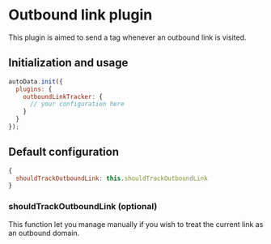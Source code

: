 # Outbound link plugin

This plugin is aimed to send a tag whenever an outbound link is visited.

## Initialization and usage

```js
autoData.init({
  plugins: {
    outboundLinkTracker: {
      // your configuration here
    }
  }
});
```

## Default configuration

```js
{
  shouldTrackOutboundLink: this.shouldTrackOutboundLink
}
```

### shouldTrackOutboundLink (optional)

This function let you manage manually if you wish to treat the current link
as an outbound domain.